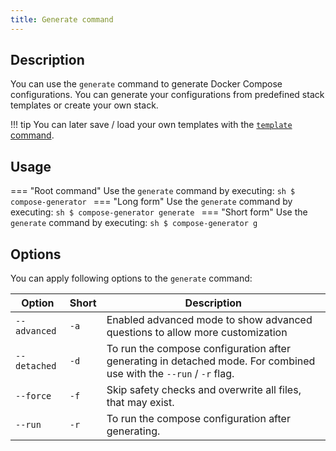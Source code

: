 ```yaml
---
title: Generate command
---
```


## Description
You can use the `generate` command to generate Docker Compose configurations. You can generate your configurations from predefined stack templates or create your own stack.

!!! tip
    You can later save / load your own templates with the [`template` command](../template).

## Usage
=== "Root command"
    Use the `generate` command by executing:
    ```sh
    $ compose-generator
    ```
=== "Long form"
    Use the `generate` command by executing:
    ```sh
    $ compose-generator generate
    ```
=== "Short form"
    Use the `generate` command by executing:
    ```sh
    $ compose-generator g
    ```

## Options
You can apply following options to the `generate` command:

| Option       | Short | Description                                                                                                        |
| ------------ | ----- | ------------------------------------------------------------------------------------------------------------------ |
| `--advanced` | `-a`  | Enabled advanced mode to show advanced questions to allow more customization                                       |
| `--detached` | `-d`  | To run the compose configuration after generating in detached mode. For combined use with the `--run` / `-r` flag. |
| `--force`    | `-f`  | Skip safety checks and overwrite all files, that may exist.                                                        |
| `--run`      | `-r`  | To run the compose configuration after generating.                                                                 |